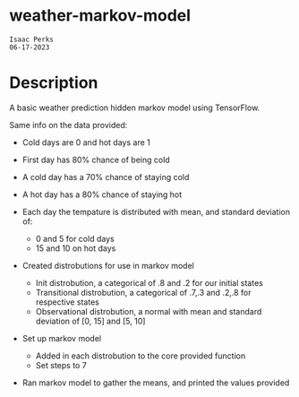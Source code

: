 # weather-markov-model
    Isaac Perks
    06-17-2023

# Description
A basic weather prediction hidden markov model using TensorFlow.

Same info on the data provided:
- Cold days are 0 and hot days are 1
- First day has 80% chance of being cold
- A cold day has a 70% chance of staying cold
- A hot day has a 80% chance of staying hot
- Each day the tempature is distributed with mean, and standard deviation of:
    - 0 and 5 for cold days
    - 15 and 10 on hot days

- Created distrobutions for use in markov model
    - Init distrobution, a categorical of .8 and .2 for our initial states
    - Transitional distrobution, a categorical of .7,.3 and .2,.8 for respective states
    - Observational distrobution, a normal with mean and standard deviation of [0, 15] and [5, 10]
- Set up markov model
    - Added in each distrobution to the core provided function
    - Set steps to 7
- Ran markov model to gather the means, and printed the values provided
